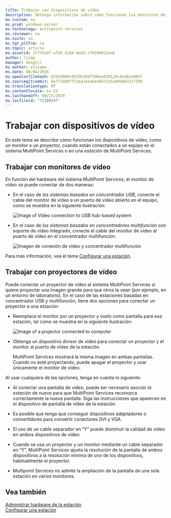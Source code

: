 ```yaml
---
title: Trabajar con dispositivos de vídeo
description: Obtenga información sobre cómo funcionan los monitores de vídeo y los proyectores con las estaciones en Multipoint Services
ms.custom: na
ms.prod: windows-server
ms.technology: multipoint-services
ms.reviewer: na
ms.suite: na
ms.tgt_pltfrm: na
ms.topic: article
ms.assetid: 2f7f5a97-efd2-4184-8ad3-cf029d615eab
author: lizap
manager: dongill
ms.author: elizapo
ms.date: 08/04/2016
ms.openlocfilehash: b7019000c99295204f196ee918129cded02e084f
ms.sourcegitcommit: 6aff3d88ff22ea141a6ea6572a5ad8dd6321f199
ms.translationtype: MT
ms.contentlocale: es-ES
ms.lasthandoff: 09/27/2019
ms.locfileid: "71389247"
---
```

# <a name="work-with-video-devices"></a>Trabajar con dispositivos de vídeo
En este tema se describe cómo funcionan los dispositivos de vídeo, como un monitor o un proyector, cuando están conectados a un equipo en el sistema MultiPoint Services o en una *estación* de MultiPoint Services.  
  
## <a name="working-with-video-monitors"></a>Trabajar con monitores de vídeo  
En función del hardware del sistema MultiPoint Services, el monitor de vídeo se puede conectar de dos maneras:  
  
-   En el caso de *los sistemas basados en concentrador USB*, conecte el cable del monitor de vídeo a un puerto de vídeo abierto en el equipo, como se muestra en la siguiente ilustración:  
  
    ![Image of Video connection to USB hub-based system](./media/WMSVideoConnection.gif)  
  
-   En el caso de *los sistemas basados en concentradores multifunción* con soporte de vídeo integrado, conecte el cable del monitor de vídeo al puerto de vídeo en el concentrador multifunción:  
  
    ![Imagen de conexión de vídeo y concentrador multifunción](./media/WMSMultifunctionHubVideoConnection.gif)  
  
Para más información, vea el tema [Configurar una estación](Set-Up-a-Station.md).  
  
## <a name="working-with-video-projectors"></a>Trabajar con proyectores de vídeo  
Puede conectar un proyector de vídeo al sistema MultiPoint Services si quiere proyectar una imagen grande para que otros la vean (por ejemplo, en un entorno de laboratorio). En el caso de las estaciones basadas en concentrador USB y multifunción, tiene dos opciones para conectar un proyector a una estación:  
  
-   Reemplace el monitor por un proyector y úselo como pantalla para esa estación, tal como se muestra en la siguiente ilustración:  
  
    ![Image of a projector connected to computer](./media/WMSVideoProjectorConnection.gif)  
  
-   Obtenga un dispositivo divisor de vídeo para conectar un proyector y el monitor al puerto de vídeo de la estación.  
  
    MultiPoint Services mostrará la misma imagen en ambas pantallas. Cuando no esté proyectando, puede apagar el proyector y usar únicamente el monitor de vídeo.  
  
Al usar cualquiera de las opciones, tenga en cuenta lo siguiente:  
  
-   Al conectar una pantalla de vídeo, puede ser necesario *asociar la estación* de nuevo para que MultiPoint Services reconozca correctamente la nueva pantalla. Siga las instrucciones que aparecen en el dispositivo de pantalla de vídeo de la estación.  
  
-   Es posible que tenga que conseguir dispositivos adaptadores o convertidores para convertir conectores DVI y VGA.  
  
-   El uso de un cable separador en “Y” puede disminuir la calidad de vídeo en ambos dispositivos de vídeo.  
  
-   Cuando se usa un proyector y un monitor mediante un cable separador en “Y”, MultiPoint Services ajusta la resolución de la pantalla de ambos dispositivos a la resolución mínima de uno de los dispositivos, habitualmente el proyector.  
  
-   Multipoint Services no admite la ampliación de la pantalla de una sola estación en varios monitores.  
  
## <a name="see-also"></a>Vea también  
[Administrar hardware de la estación](Manage-Station-Hardware.md)  
[Configurar una estación](Set-Up-a-Station.md) 